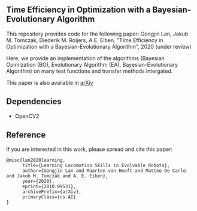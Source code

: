 ## Time Efficiency in Optimization with a Bayesian-Evolutionary Algorithm

This repository provides code for the following paper:
Gongjin Lan, Jakub M. Tomczak, Diederik M. Roijers, A.E. Eiben, "Time Efficiency in Optimization with a Bayesian-Evolutionary Algorithm", 2020 (under review)

Here, we provide an implementation of the algorithms (Bayesian Opimization (BO), Evolutionary Algorithm (EA), Bayesian-Evolutionary Algorithm) on many test functions and transfer methods intergated.

This paper is also available in [arXiv](https://arxiv.org/pdf/2010.09531.pdf)

## Dependencies
- OpenCV2

## Reference
If you are interested in this work, please spread and cite this paper:
```
@misc{lan2020learning,
      title={Learning Locomotion Skills in Evolvable Robots}, 
      author={Gongjin Lan and Maarten van Hooft and Matteo De Carlo and Jakub M. Tomczak and A. E. Eiben},
      year={2020},
      eprint={2010.09531},
      archivePrefix={arXiv},
      primaryClass={cs.AI}
}
```
